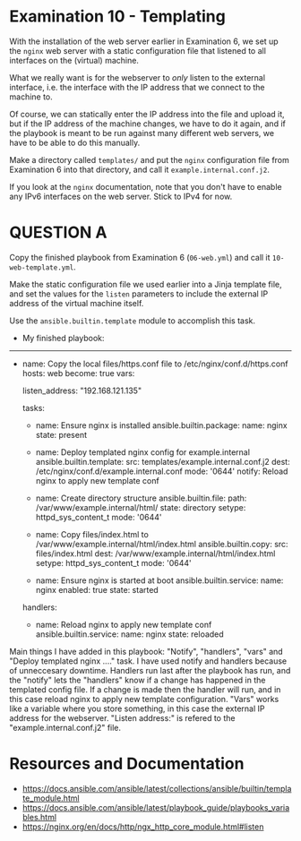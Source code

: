 # Examination 10 - Templating

With the installation of the web server earlier in Examination 6, we set up
the `nginx` web server with a static configuration file that listened to all
interfaces on the (virtual) machine.

What we really want is for the webserver to _only_ listen to the external
interface, i.e. the interface with the IP address that we connect to the machine to.

Of course, we can statically enter the IP address into the file and upload it,
but if the IP address of the machine changes, we have to do it again, and if the
playbook is meant to be run against many different web servers, we have to be able
to do this manually.

Make a directory called `templates/` and put the `nginx` configuration file from Examination 6
into that directory, and call it `example.internal.conf.j2`.

If you look at the `nginx` documentation, note that you don't have to enable any IPv6 interfaces
on the web server. Stick to IPv4 for now.

# QUESTION A

Copy the finished playbook from Examination 6 (`06-web.yml`) and call it `10-web-template.yml`.

Make the static configuration file we used earlier into a Jinja template file,
and set the values for the `listen` parameters to include the external IP
address of the virtual machine itself.

Use the `ansible.builtin.template` module to accomplish this task.

- My finished playbook:

---
- name: Copy the local files/https.conf file to /etc/nginx/conf.d/https.conf
  hosts: web
  become: true
  vars:

    listen_address: "192.168.121.135"

  tasks:
    - name: Ensure nginx is installed
      ansible.builtin.package:
        name: nginx
        state: present

    - name: Deploy templated nginx config for example.internal
      ansible.builtin.template:
        src: templates/example.internal.conf.j2
        dest: /etc/nginx/conf.d/example.internal.conf
        mode: '0644'
      notify: Reload nginx to apply new template conf

    - name: Create directory structure
      ansible.builtin.file:
        path: /var/www/example.internal/html/
        state: directory
        setype: httpd_sys_content_t
        mode: '0644'

    - name: Copy files/index.html to /var/www/example.internal/html/index.html
      ansible.builtin.copy:
        src: files/index.html
        dest: /var/www/example.internal/html/index.html
        setype: httpd_sys_content_t
        mode: '0644'

    - name: Ensure nginx is started at boot
      ansible.builtin.service:
        name: nginx
        enabled: true
        state: started

  handlers:
    - name: Reload nginx to apply new template conf
      ansible.builtin.service:
        name: nginx
        state: reloaded

Main things I have added in this playbook: "Notify", "handlers", "vars" and "Deploy templated nginx ...." task. I have used notify and handlers because of unneccesary downtime. Handlers run last after the playbook has run, and the "notify" lets the "handlers" know if a change has happened in the templated config file. If a change is made then the handler will run, and in this case reload nginx to apply new template configuration. "Vars" works like a variable where you store something, in this case the external IP address for the webserver. "Listen address:" is refered to the "example.internal.conf.j2" file.

# Resources and Documentation

* https://docs.ansible.com/ansible/latest/collections/ansible/builtin/template_module.html
* https://docs.ansible.com/ansible/latest/playbook_guide/playbooks_variables.html
* https://nginx.org/en/docs/http/ngx_http_core_module.html#listen
